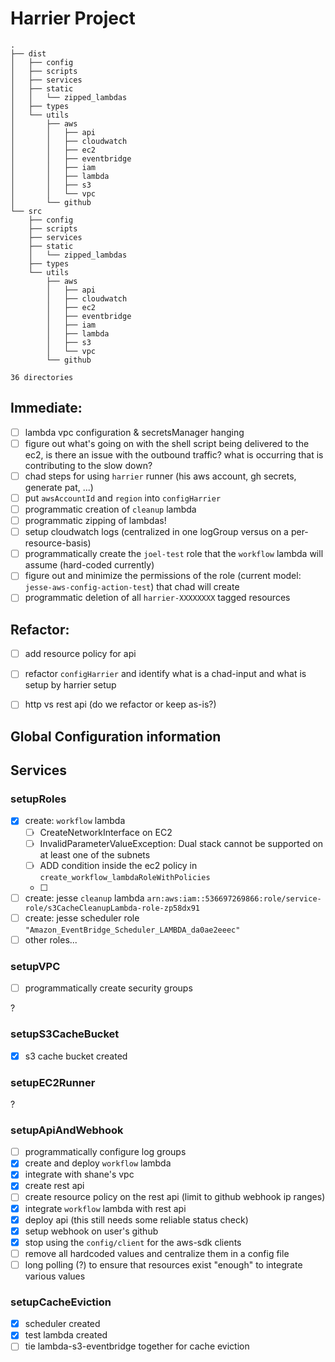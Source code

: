 # Harrier Project

```
.
├── dist
│   ├── config
│   ├── scripts
│   ├── services
│   ├── static
│   │   └── zipped_lambdas
│   ├── types
│   └── utils
│       ├── aws
│       │   ├── api
│       │   ├── cloudwatch
│       │   ├── ec2
│       │   ├── eventbridge
│       │   ├── iam
│       │   ├── lambda
│       │   ├── s3
│       │   └── vpc
│       └── github
└── src
    ├── config
    ├── scripts
    ├── services
    ├── static
    │   └── zipped_lambdas
    ├── types
    └── utils
        ├── aws
        │   ├── api
        │   ├── cloudwatch
        │   ├── ec2
        │   ├── eventbridge
        │   ├── iam
        │   ├── lambda
        │   ├── s3
        │   └── vpc
        └── github

36 directories
```
## Immediate:
- [ ] lambda vpc configuration & secretsManager hanging
- [ ] figure out what's going on with the shell script being delivered to the ec2, is there an issue with the outbound traffic?  what is occurring that is contributing to the slow down?
- [ ] chad steps for using `harrier` runner (his aws account, gh secrets, generate pat, ...)
- [ ] put `awsAccountId` and `region` into `configHarrier`
- [ ] programmatic creation of `cleanup` lambda
- [ ] programmatic zipping of lambdas!
- [ ] setup cloudwatch logs (centralized in one logGroup versus on a per-resource-basis)
- [ ] programmatically create the `joel-test` role that the `workflow` lambda will assume (hard-coded currently)
- [ ] figure out and minimize the permissions of the role (current model: `jesse-aws-config-action-test`) that chad will create
- [ ] programmatic deletion of all `harrier-XXXXXXXX` tagged resources

## Refactor:

- [ ] add resource policy for api
- [ ] refactor `configHarrier` and identify what is a chad-input and what is setup by harrier setup
- [ ] http vs rest api (do we refactor or keep as-is?)


## Global Configuration information

## Services

### setupRoles

- [x] create: `workflow` lambda
  - [ ] CreateNetworkInterface on EC2
  - [ ] InvalidParameterValueException: Dual stack cannot be supported on at least one of the subnets
  - [ ] ADD condition inside the ec2 policy in `create_workflow_lambdaRoleWithPolicies`
  - [ ]
- [ ] create: jesse `cleanup` lambda `arn:aws:iam::536697269866:role/service-role/s3CacheCleanupLambda-role-zp58dx91`
- [ ] create: jesse scheduler role `"Amazon_EventBridge_Scheduler_LAMBDA_da0ae2eeec"`
- [ ] other roles...

### setupVPC

- [ ] programmatically create security groups

?

### setupS3CacheBucket

- [x] s3 cache bucket created

### setupEC2Runner

?

### setupApiAndWebhook
- [ ] programmatically configure log groups
- [x] create and deploy `workflow` lambda
- [x] integrate with shane's vpc
- [x] create rest api
- [ ] create resource policy on the rest api (limit to github webhook ip ranges)
- [x] integrate `workflow` lambda with rest api
- [x] deploy api (this still needs some reliable status check)
- [x] setup webhook on user's github 
- [x] stop using the `config/client` for the aws-sdk clients
- [ ] remove all hardcoded values and centralize them in a config file
- [ ] long polling (?) to ensure that resources exist "enough" to integrate various values

### setupCacheEviction

- [x] scheduler created
- [x] test lambda created
- [ ] tie lambda-s3-eventbridge together for cache eviction

